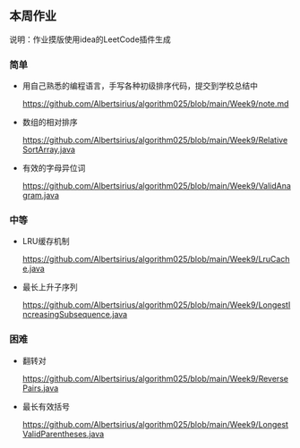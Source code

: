 ## 本周作业

说明：作业摸版使用idea的LeetCode插件生成

### 简单

- 用自己熟悉的编程语言，手写各种初级排序代码，提交到学校总结中

  https://github.com/Albertsirius/algorithm025/blob/main/Week9/note.md

- 数组的相对排序

  https://github.com/Albertsirius/algorithm025/blob/main/Week9/RelativeSortArray.java

- 有效的字母异位词

  https://github.com/Albertsirius/algorithm025/blob/main/Week9/ValidAnagram.java

### 中等

- LRU缓存机制

  https://github.com/Albertsirius/algorithm025/blob/main/Week9/LruCache.java

- 最长上升子序列

  https://github.com/Albertsirius/algorithm025/blob/main/Week9/LongestIncreasingSubsequence.java

### 困难

- 翻转对

  https://github.com/Albertsirius/algorithm025/blob/main/Week9/ReversePairs.java

- 最长有效括号

  https://github.com/Albertsirius/algorithm025/blob/main/Week9/LongestValidParentheses.java